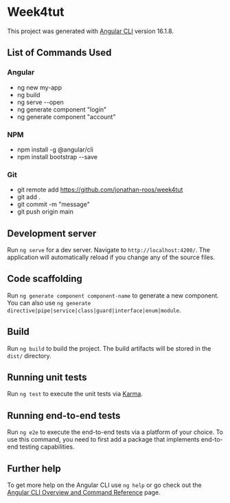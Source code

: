# Week4tut

This project was generated with [Angular CLI](https://github.com/angular/angular-cli) version 16.1.8.

## List of Commands Used
### Angular
* ng new my-app
* ng build
* ng serve --open
* ng generate component "login"
* ng generate component "account"

### NPM
* npm install -g @angular/cli
* npm install bootstrap --save

### Git
* git remote add https://github.com/jonathan-roos/week4tut
* git add . 
* git commit -m "message"
* git push origin main

## Development server

Run `ng serve` for a dev server. Navigate to `http://localhost:4200/`. The application will automatically reload if you change any of the source files.

## Code scaffolding

Run `ng generate component component-name` to generate a new component. You can also use `ng generate directive|pipe|service|class|guard|interface|enum|module`.

## Build

Run `ng build` to build the project. The build artifacts will be stored in the `dist/` directory.

## Running unit tests

Run `ng test` to execute the unit tests via [Karma](https://karma-runner.github.io).

## Running end-to-end tests

Run `ng e2e` to execute the end-to-end tests via a platform of your choice. To use this command, you need to first add a package that implements end-to-end testing capabilities.

## Further help

To get more help on the Angular CLI use `ng help` or go check out the [Angular CLI Overview and Command Reference](https://angular.io/cli) page.

